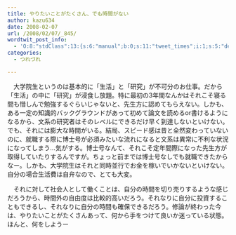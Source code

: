```yaml
---
title: やりたいことがたくさん、でも時間がない
author: kazu634
date: 2008-02-07
url: /2008/02/07/_845/
wordtwit_post_info:
  - 'O:8:"stdClass":13:{s:6:"manual";b:0;s:11:"tweet_times";i:1;s:5:"delay";i:0;s:7:"enabled";i:1;s:10:"separation";s:2:"60";s:7:"version";s:3:"3.7";s:14:"tweet_template";b:0;s:6:"status";i:2;s:6:"result";a:0:{}s:13:"tweet_counter";i:2;s:13:"tweet_log_ids";a:1:{i:0;i:3699;}s:9:"hash_tags";a:0:{}s:8:"accounts";a:1:{i:0;s:7:"kazu634";}}'
categories:
  - つれづれ

---
```

<div class="section">
<p>
    　大学院生というのは基本的に「生活」と「研究」が不可分のお仕事。だから「生活」の中に「研究」が浸食し放題。特に最初の3年間なんかはそれこそ寝る間も惜しんで勉強するぐらいじゃないと、先生方に認めてもらえない。しかも、ある一定の知識的バックグラウンドがあって初めて論文を読めるor書けるようになるから、文系の研究者はそのレベルにできるだけ早く到達しないといけない。でも、それには膨大な時間がいる。結局、スピード感は昔と全然変わっていないのに、就職する際に博士号が必須みたいな流れになると文系は異常に不利な状況になってしまう…気がする。博士号なんて、それこそ定年間際になった先生方が取得していたりするんですが。ちょっと前までは博士号なしでも就職できたからなー。しかも、大学院生はそれと同時並行でお金を稼いでいかないといけない。自分の場合生活費は自弁なので、とても大変。
</p>
  
<p>
    　それに対して社会人として働くことは、自分の時間を切り売りするような感じだろうから、時間外の自由度は比較的高いだろう。それなりに自分に投資することもできるし、それなりに自分の時間も確保できるだろう。修論が終わった今は、やりたいことがたくさんあって、何から手をつけて良いか迷っている状態。ほんと、何をしようー
</p>
</div>